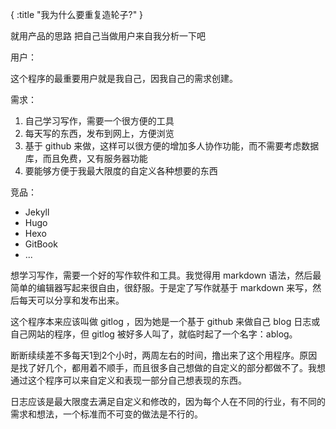 {
    :title "我为什么要重复造轮子?"
}


就用产品的思路 把自己当做用户来自我分析一下吧

用户：

这个程序的最重要用户就是我自己，因我自己的需求创建。

需求：

1. 自己学习写作，需要一个很方便的工具
2. 每天写的东西，发布到网上，方便浏览
3. 基于 github 来做，这样可以很方便的增加多人协作功能，而不需要考虑数据库，而且免费，又有服务器功能
4. 要能够方便于我最大限度的自定义各种想要的东西

竞品：
* Jekyll
* Hugo
* Hexo
* GitBook
* ...



想学习写作，需要一个好的写作软件和工具。我觉得用 markdown 语法，然后最简单的编辑器写起来很自由，很舒服。于是定了写作就基于 markdown 来写，然后每天可以分享和发布出来。

这个程序本来应该叫做 gitlog ，因为她是一个基于 github 来做自己 blog 日志或自己网站的程序，但 gitlog 被好多人叫了，就临时起了一个名字：ablog。

断断续续差不多每天1到2个小时，两周左右的时间，撸出来了这个用程序。原因是找了好几个，都用着不顺手，而且很多自己想做的自定义的部分都做不了。我想通过这个程序可以来自定义和表现一部分自己想表现的东西。

日志应该是最大限度去满足自定义和修改的，因为每个人在不同的行业，有不同的需求和想法，一个标准而不可变的做法是不行的。





